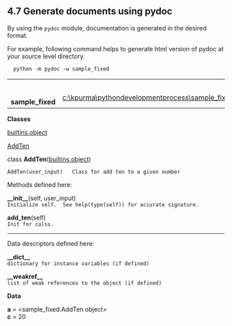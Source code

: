 <!--- @file
  6 generate documents using pydoc.md for Python Development Process and Coding Specification

  Copyright (c) 2020, Intel Corporation. All rights reserved.<BR>

  Redistribution and use in source (original document form) and 'compiled'
  forms (converted to PDF, epub, HTML and other formats) with or without
  modification, are permitted provided that the following conditions are met:

  1) Redistributions of source code (original document form) must retain the
     above copyright notice, this list of conditions and the following
     disclaimer as the first lines of this file unmodified.

  2) Redistributions in compiled form (transformed to other DTDs, converted to
     PDF, epub, HTML and other formats) must reproduce the above copyright
     notice, this list of conditions and the following disclaimer in the
     documentation and/or other materials provided with the distribution.

  THIS DOCUMENTATION IS PROVIDED BY TIANOCORE PROJECT "AS IS" AND ANY EXPRESS OR
  IMPLIED WARRANTIES, INCLUDING, BUT NOT LIMITED TO, THE IMPLIED WARRANTIES OF
  MERCHANTABILITY AND FITNESS FOR A PARTICULAR PURPOSE ARE DISCLAIMED. IN NO
  EVENT SHALL TIANOCORE PROJECT  BE LIABLE FOR ANY DIRECT, INDIRECT, INCIDENTAL,
  SPECIAL, EXEMPLARY, OR CONSEQUENTIAL DAMAGES (INCLUDING, BUT NOT LIMITED TO,
  PROCUREMENT OF SUBSTITUTE GOODS OR SERVICES; LOSS OF USE, DATA, OR PROFITS;
  OR BUSINESS INTERRUPTION) HOWEVER CAUSED AND ON ANY THEORY OF LIABILITY,
  WHETHER IN CONTRACT, STRICT LIABILITY, OR TORT (INCLUDING NEGLIGENCE OR
  OTHERWISE) ARISING IN ANY WAY OUT OF THE USE OF THIS DOCUMENTATION, EVEN IF
  ADVISED OF THE POSSIBILITY OF SUCH DAMAGE.

-->


## 4.7 Generate documents using pydoc

By using the `pydoc` module, documentation is generated in the desired format. 

For example, following command helps to generate html version of pydoc at your source level directory.


```shell
  python -m pydoc -w sample_fixed

```


<table>
<colgroup>
<col style="width: 50%" />
<col style="width: 50%" />
</colgroup>
<tbody>
<tr class="odd">
<td> <br />
 <br />
<strong>sample_fixed</strong></td>
<td style="text-align: right;"><a href=".">index</a><br />
<a href="file:c%3A%5Ckpurma%5Cpythondevelopmentprocess%5Csample_fixed.py">c:\kpurma\pythondevelopmentprocess\sample_fixed.py</a></td>
</tr>
</tbody>
</table>

**Classes**


[builtins.object]

[AddTen]

   
<span id="AddTen">class **AddTen**</span>([builtins.object])



`AddTen(user_input)   Class for add ten to a given number `

 

Methods defined here:  

<span id="AddTen-__init__">**\_\_init\_\_**</span>(self, user\_input)  
`Initialize self.  See help(type(self)) for accurate signature.`

<!-- -->

<span id="AddTen-add_ten">**add\_ten**</span>(self)  
`Init for calss.`

------------------------------------------------------------------------

Data descriptors defined here:  

**\_\_dict\_\_**  
`dictionary for instance variables (if defined)`

<!-- -->

**\_\_weakref\_\_**  
`list of weak references to the object (if defined)`

   
**Data**


 

**a** = &lt;sample\_fixed.AddTen object&gt;  
**c** = 20

  [builtins.object]: builtins.html#object
  [AddTen]: sample_fixed.html#AddTen

